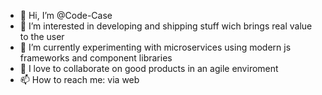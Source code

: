- 👋 Hi, I’m @Code-Case
- 👀 I’m interested in developing and shipping stuff wich brings real value to the user
- 🌱 I’m currently experimenting with microservices using modern js frameworks and component libraries
- 💞️ I love to collaborate on good products in an agile enviroment
- 📫 How to reach me: via web

<!---
Code-Case/Code-Case is a ✨ special ✨ repository because its `README.md` (this file) appears on your GitHub profile.
You can click the Preview link to take a look at your changes.
--->

